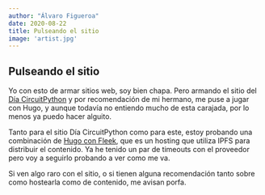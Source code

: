 ```yaml
---
author: "Álvaro Figueroa"
date: 2020-08-22
title: Pulseando el sitio
image: 'artist.jpg'
---
```


## Pulseando el sitio

Yo con esto de armar sitios web, soy bien chapa. Pero armando el sitio del [Día CircuitPython](diacircuitpython.org) y por recomendación de mi hermano, me puse a jugar con Hugo, y aunque todavía no entiendo mucho de esta carajada, por lo menos ya puedo hacer alguito.

Tanto para el sitio Día CircuitPython como para este, estoy probando una combinación de [Hugo con Fleek](https://blog.fleek.co/posts/go-with-hugo-and-fleek), que es un hosting que utiliza IPFS para distribuir el contenido. Ya he tenido un par de timeouts con el proveedor pero voy a seguirlo probando a ver como me va.

Si ven algo raro con el sitio, o si tienen alguna recomendación tanto sobre como hostearla como de contenido, me avisan porfa.



























































































































































































































































































































































































































































































































































































































































































































































































































































































































































































